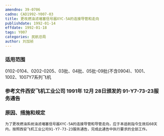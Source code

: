 ```yaml
---
amendno: 39-0706  
cadno: CAD1992-Y007-03  
title: 更改燃油滤堵塞信号器XYC-5A的连接导管和走向  
publishdate: 1992-01-14  
effdate: 1992-01-18  
tags: Y007  
categories: 民航总局  
author: 刘加祯  
---
```

  
### 适用范围  
0102-0104、0202-0205、03批、04批、05批-09批(不含0904)、1001、1002、1007Y7系列飞机  
  
<!--more-->  
### 参考文件西安飞机工业公司 1991年 12月 28日颁发的 91-Y7-73-23服务通告  
  
### 原因、措施和规定  
    为了更改燃油系统油滤堵塞信号器XYC-5A的连接导管和导管走向，应于本适航指令生效后60天内，按照西安飞机工业公司91-Y7-73-23服务通告，完成此通告中执行要求的全部工作。  
